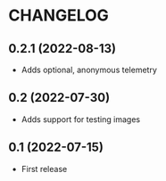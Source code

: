 # CHANGELOG

## 0.2.1 (2022-08-13)
* Adds optional, anonymous telemetry

## 0.2 (2022-07-30)
* Adds support for testing images

## 0.1 (2022-07-15)

* First release